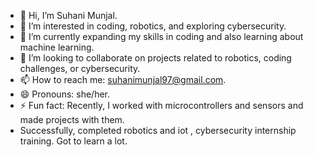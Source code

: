- 👋 Hi, I’m Suhani Munjal.
- 👀 I’m interested in coding, robotics, and exploring cybersecurity.
- 🌱 I’m currently expanding my skills in coding and also learning about machine learning. 
- 💞️ I’m looking to collaborate on projects related to robotics, coding challenges, or cybersecurity.
- 📫 How to reach me: suhanimunjal97@gmail.com.
- 😄 Pronouns: she/her.
- ⚡ Fun fact: Recently, I worked with microcontrollers and sensors and made projects with them.
- Successfully, completed robotics and iot , cybersecurity internship training. Got to learn a lot.
